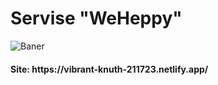 <h1>Servise <strong>"WeHeppy"</strong></h1>

<p>
	<img src="https://i.ibb.co/7Y6tNMy/1.png" alt="Baner">
</p>

<h4>Site: https://vibrant-knuth-211723.netlify.app/</h4>
